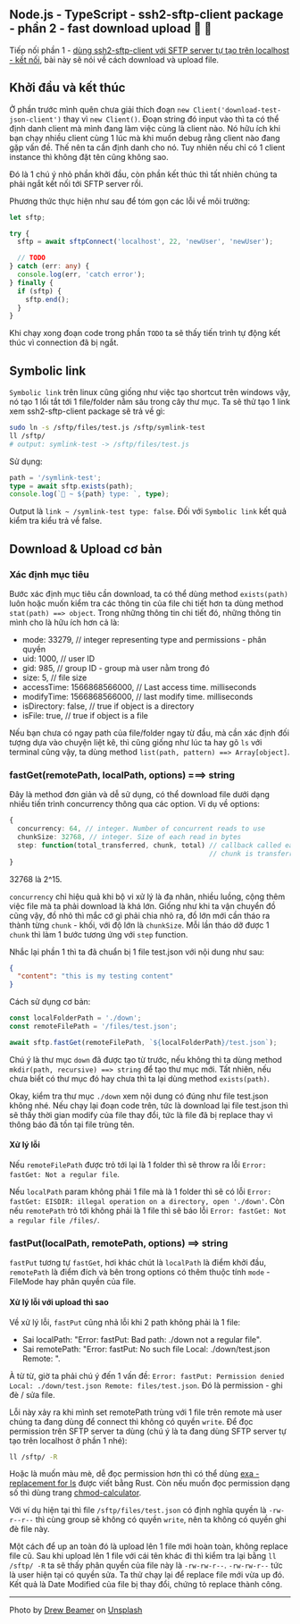 ## Node.js - TypeScript - ssh2-sftp-client package - phần 2 - fast download upload  📂 🍻

Tiếp nối phần 1 - [dùng ssh2-sftp-client với SFTP server tự tạo trên localhost - kết nối](https://loclv.hashnode.dev/nodejs-typescript-dung-ssh2-sftp-client-voi-sftp-server-tu-tao-tren-localhost-phan-1-ket-noi), bài này sẽ nói về cách download và upload file.

## Khởi đầu và kết thúc

Ở phần trước mình quên chưa giải thích đoạn `new Client('download-test-json-client')` thay vì `new Client()`. Đoạn string đó input vào thì ta có thể định danh client mà mình đang làm việc cùng là client nào. Nó hữu ích khi bạn chạy nhiều client cùng 1 lúc mà khi muốn debug rằng client nào đang gặp vấn đề. Thế nên ta cần định danh cho nó. Tuy nhiên nếu chỉ có 1 client instance thì không đặt tên cũng không sao.

Đó là 1 chú ý nhỏ phần khởi đầu, còn phần kết thúc thì tất nhiên chúng ta phải ngắt kết nối tới SFTP server rồi.

Phương thức thực hiện như sau để tóm gọn các lỗi về môi trường:

```ts
let sftp;

try {
  sftp = await sftpConnect('localhost', 22, 'newUser', 'newUser');

  // TODO
} catch (err: any) {
  console.log(err, 'catch error');
} finally {
  if (sftp) {
    sftp.end();
  }
}
```

Khi chạy xong đoạn code trong phần `TODO` ta sẽ thấy tiến trình tự động kết thúc vì connection đã bị ngắt.

## Symbolic link

`Symbolic link` trên linux cũng giống như việc tạo shortcut trên windows vậy, nó tạo 1 lối tắt tới 1 file/folder nằm sâu trong cây thư mục. Ta sẽ thử tạo 1 link xem ssh2-sftp-client package sẽ trả về gì:

```sh
sudo ln -s /sftp/files/test.js /sftp/symlink-test
ll /sftp/
# output: symlink-test -> /sftp/files/test.js
```

Sử dụng:

```ts
path = '/symlink-test';
type = await sftp.exists(path);
console.log(`🔗 ~ ${path} type: `, type);
```

Output là `link ~ /symlink-test type: false`. Đối với `Symbolic link` kết quả kiểm tra kiểu trả về false.

## Download & Upload cơ bản

### Xác định mục tiêu

Bước xác định mục tiêu cần download, ta có thể dùng method `exists(path)` luôn hoặc muốn kiểm tra các thông tin của file chi tiết hơn ta dùng method `stat(path) ==> object`. Trong những thông tin chi tiết đó, những thông tin mình cho là hữu ích hơn cả là:

- mode: 33279, // integer representing type and permissions - phân quyền
- uid: 1000, // user ID
- gid: 985, // group ID - group mà user nằm trong đó
- size: 5, // file size
- accessTime: 1566868566000, // Last access time. milliseconds
- modifyTime: 1566868566000, // last modify time. milliseconds
- isDirectory: false, // true if object is a directory
- isFile: true, // true if object is a file

Nếu bạn chưa có ngay path của file/folder ngay từ đầu, mà cần xác định đối tượng dựa vào chuyện liệt kê, thì cũng giống như lúc ta hay gõ `ls` với terminal cũng vậy, ta dùng method `list(path, pattern) ==> Array[object]`.

### fastGet(remotePath, localPath, options) ===> string

Đây là method đơn giản và dễ sử dụng, có thể download file dưới dạng nhiều tiến trình concurrency thông qua các option. Ví dụ về options:

```ts
{
  concurrency: 64, // integer. Number of concurrent reads to use
  chunkSize: 32768, // integer. Size of each read in bytes
  step: function(total_transferred, chunk, total) // callback called each time a
                                                  // chunk is transferred
}
```

32768 là 2^15.

`concurrency` chỉ hiệu quả khi bộ vi xử lý là đa nhân, nhiều luồng, cộng thêm việc file mà ta phải download là khá lớn. Giống như khi ta vận chuyển đồ cũng vậy, đồ nhỏ thì mắc cớ gì phải chia nhỏ ra, đồ lớn mới cần tháo ra thành từng `chunk` - khối, với độ lớn là `chunkSize`. Mỗi lần tháo dỡ được 1 `chunk` thì làm 1 bước tương ứng với `step` function.

Nhắc lại phần 1 thì ta đã chuẩn bị 1 file test.json với nội dung như sau:

```json
{
  "content": "this is my testing content"
}
```

Cách sử dụng cơ bản:

```ts
const localFolderPath = './down';
const remoteFilePath = '/files/test.json';

await sftp.fastGet(remoteFilePath, `${localFolderPath}/test.json`);
````

Chú ý là thư mục `down` đã được tạo từ trước, nếu không thì ta dùng method `mkdir(path, recursive) ==> string` để tạo thư mục mới. Tất nhiên, nếu chưa biết có thư mục đó hay chưa thì ta lại dùng method `exists(path)`.

Okay, kiểm tra thư mục `./down` xem nội dung có đúng như file test.json không nhé. Nếu chạy lại đoạn code trên, tức là download lại file test.json thì sẽ thấy thời gian modify của file thay đổi, tức là file đã bị replace thay vì thông báo đã tồn tại file trùng tên.

#### Xử lý lỗi

Nếu `remoteFilePath` được trỏ tới lại là 1 folder thì sẽ throw ra lỗi `Error: fastGet: Not a regular file`.

Nếu `localPath` param không phải 1 file mà là 1 folder thì sẽ có lỗi `Error: fastGet: EISDIR: illegal operation on a directory, open './down'`. Còn nếu `remotePath` trỏ tới không phải là 1 file thì sẽ báo lỗi `Error: fastGet: Not a regular file /files/`.

### fastPut(localPath, remotePath, options) ==> string

`fastPut` tương tự `fastGet`, hơi khác chút là `localPath` là điểm khởi đầu, `remotePath` là điểm đích và bên trong options có thêm thuộc tính `mode` - FileMode hay phân quyền của file.

#### Xử lý lỗi với upload thì sao

Về xử lý lỗi, `fastPut` cũng nhả lỗi khi 2 path không phải là 1 file:

- Sai localPath: "Error: fastPut: Bad path: ./down not a regular file".
- Sai remotePath: "Error: fastPut: No such file Local: ./down/test.json Remote: ".

À từ từ, giờ ta phải chú ý đến 1 vấn đề: `Error: fastPut: Permission denied Local: ./down/test.json Remote: files/test.json`. Đó là permission - ghi đè / sửa file.

Lỗi này xảy ra khi mình set remotePath trùng với 1 file trên remote mà user chúng ta đang dùng để connect thì không có quyền `write`. Để đọc permission trên SFTP server ta dùng (chú ý là ta đang dùng SFTP server tự tạo trên localhost ở phần 1 nhé):

```sh
ll /sftp/ -R
```

Hoặc là muốn màu mè, dễ đọc permission hơn thì có thể dùng [exa - replacement for ls](https://github.com/ogham/exa) được viết bằng Rust. Còn nếu muốn đọc permission dạng số thì dùng trang [chmod-calculator](https://chmod-calculator.com/).

Với ví dụ hiện tại thì file `/sftp/files/test.json` có định nghĩa quyền là `-rw-r--r--` thì cùng group sẽ không có quyền `write`, nên ta không có quyền ghi đè file này.

Một cách để up an toàn đó là upload lên 1 file mới hoàn toàn, không replace file cũ. Sau khi upload lên 1 file với cái tên khác đi thì kiểm tra lại bằng `ll /sftp/ -R` ta sẽ thấy phân quyền của file này là `-rw-rw-r--`. `-rw-rw-r--` tức là user hiện tại có quyền sửa. Ta thử chạy lại để replace file mới vừa up đó. Kết quả là Date Modified của file bị thay đổi, chứng tỏ replace thành công.

---

Photo by <a href="https://unsplash.com/@drew_beamer?utm_source=unsplash&utm_medium=referral&utm_content=creditCopyText">Drew Beamer</a> on <a href="https://unsplash.com/s/photos/link?utm_source=unsplash&utm_medium=referral&utm_content=creditCopyText">Unsplash</a>
